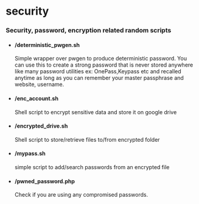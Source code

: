 # security

### Security, password, encryption related random scripts

- #### /deterministic_pwgen.sh
  Simple wrapper over pwgen to produce deterministic password. You can use this to create a strong password 
  that is never stored anywhere like many password utilities ex: OnePass,Keypass etc and recalled anytime
  as long as you can remember your master passphrase and website, username.

- #### /enc_account.sh 
  Shell script to encrypt sensitive data and store it on google drive

- #### /encrypted_drive.sh
  Shell script to store/retrieve files to/from encrypted folder

- #### /mypass.sh
  simple script to add/search passwords from an encrypted file
  
- #### /pwned_password.php
  Check if you are using any compromised passwords.
